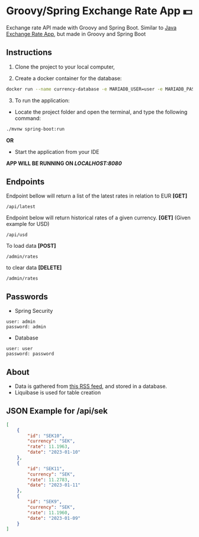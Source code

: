 # Groovy/Spring Exchange Rate App 💵

Exchange rate API made with Groovy and Spring Boot. Similar to [Java Exchange Rate App](https://github.com/AugustsKir/exchange-rates), but made in Groovy and Spring Boot 


## Instructions

1. Clone the project to your local computer,

2. Create a docker container for the database:

```bash
docker run --name currency-database -e MARIADB_USER=user -e MARIADB_PASSWORD=password -e MYSQL_ROOT_PASSWORD=rootpassword -e MARIADB_DATABASE=currency-database -p 3306:3306 -d mariadb:latest
```
3. To run the application:
- Locate the project folder and open the terminal, and type the following command:

```bash
./mvnw spring-boot:run

``` 
**OR**

- Start the application from your IDE

**APP WILL BE RUNNING ON *LOCALHOST:8080***
## Endpoints

Endpoint bellow will return a list of the latest rates in relation to EUR **[GET]**
```
/api/latest
```
Endpoint below will return historical rates of a given currency. **[GET]** (Given example for USD)
```
/api/usd
```
To load data **[POST]**
```
/admin/rates
```
to clear data **[DELETE]**
```
/admin/rates
```

## Passwords

- Spring Security
```
user: admin
password: admin
```

- Database

```
user: user
password: password
```

## About
- Data is gathered from [this RSS feed](https://www.bank.lv/vk/ecb_rss.xml), and stored in a database. 
- Liquibase is used for table creation


## JSON Example for /api/sek

```json
[
    {
        "id": "SEK10",
        "currency": "SEK",
        "rate": 11.1963,
        "date": "2023-01-10"
    },
    {
        "id": "SEK11",
        "currency": "SEK",
        "rate": 11.2783,
        "date": "2023-01-11"
    },
    {
        "id": "SEK9",
        "currency": "SEK",
        "rate": 11.1960,
        "date": "2023-01-09"
    }
]
```
